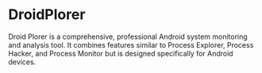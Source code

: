 # DroidPlorer
Droid Plorer is a comprehensive, professional Android system monitoring and analysis tool. It combines features similar to Process Explorer, Process Hacker, and Process Monitor but is designed specifically for Android devices. 
